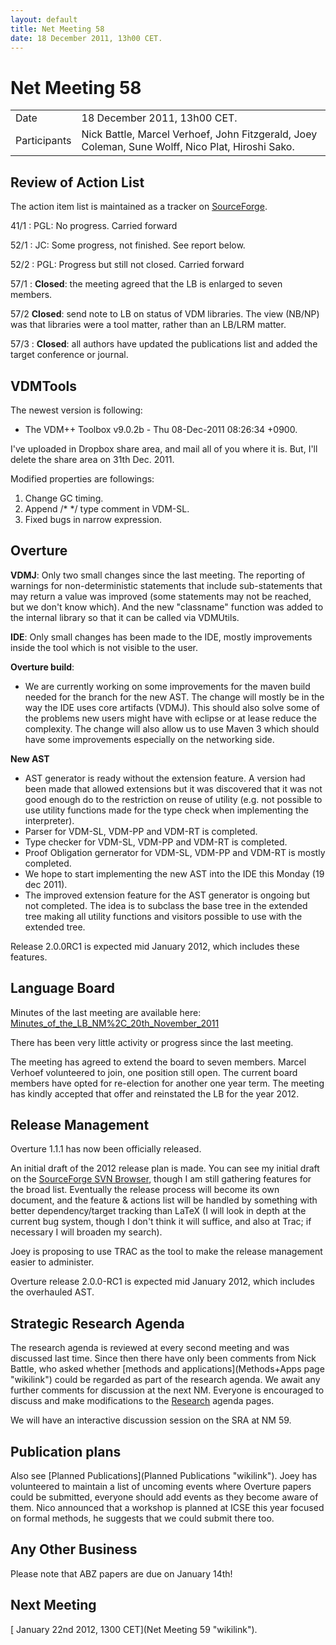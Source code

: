```yaml
---
layout: default
title: Net Meeting 58
date: 18 December 2011, 13h00 CET.
---
```


<script src="https://code.jquery.com/jquery-1.11.1.min.js">
</script>
<script src="/javascripts/edit.js"></script>
<script>setEditButonNm();</script>

# Net Meeting 58

|||
|---|---|
| Date | 18 December 2011, 13h00 CET. |
| Participants | Nick Battle, Marcel Verhoef, John Fitzgerald, Joey Coleman, Sune Wolff, Nico Plat, Hiroshi Sako. |

Review of Action List
---------------------

The action item list is maintained as a tracker on
[SourceForge](https://sourceforge.net/tracker/?func=browse&group_id=141350&atid=775371).

41/1 : PGL: No progress. Carried forward

52/1 : JC: Some progress, not finished. See report below.

52/2 : PGL: Progress but still not closed. Carried forward

57/1 : **Closed**: the meeting agreed that the LB is enlarged to seven
members.

57/2 **Closed**: send note to LB on status of VDM libraries. The view
(NB/NP) was that libraries were a tool matter, rather than an LB/LRM
matter.

57/3 : **Closed**: all authors have updated the publications list and
added the target conference or journal.

VDMTools
--------

The newest version is following:

-   The VDM++ Toolbox v9.0.2b - Thu 08-Dec-2011 08:26:34 +0900.

I've uploaded in Dropbox share area, and mail all of you where it is.
But, I'll delete the share area on 31th Dec. 2011.

Modified properties are followings:

1.  Change GC timing.
2.  Append /\* \*/ type comment in VDM-SL.
3.  Fixed bugs in narrow expression.

Overture
--------

**VDMJ**: Only two small changes since the last meeting. The reporting
of warnings for non-deterministic statements that include sub-statements
that may return a value was improved (some statements may not be
reached, but we don't know which). And the new "classname" function was
added to the internal library so that it can be called via VDMUtils.

**IDE**: Only small changes has been made to the IDE, mostly
improvements inside the tool which is not visible to the user.

**Overture build**:

-   We are currently working on some improvements for the maven build
    needed for the branch for the new AST. The change will mostly be in
    the way the IDE uses core artifacts (VDMJ). This should also solve
    some of the problems new users might have with eclipse or at lease
    reduce the complexity. The change will also allow us to use Maven 3
    which should have some improvements especially on the networking
    side.

**New AST**

-   AST generator is ready without the extension feature. A version had
    been made that allowed extensions but it was discovered that it was
    not good enough do to the restriction on reuse of utility (e.g. not
    possible to use utility functions made for the type check when
    implementing the interpreter).
-   Parser for VDM-SL, VDM-PP and VDM-RT is completed.
-   Type checker for VDM-SL, VDM-PP and VDM-RT is completed.
-   Proof Obligation gernerator for VDM-SL, VDM-PP and VDM-RT is mostly
    completed.
-   We hope to start implementing the new AST into the IDE this Monday
    (19 dec 2011).
-   The improved extension feature for the AST generator is ongoing but
    not completed. The idea is to subclass the base tree in the extended
    tree making all utility functions and visitors possible to use with
    the extended tree.

Release 2.0.0RC1 is expected mid January 2012, which includes these
features.

Language Board
--------------

Minutes of the last meeting are available here:
[Minutes\_of\_the\_LB\_NM%2C\_20th\_November\_2011](Minutes_of_the_LB_NM%2C_20th_November_2011 "wikilink")

There has been very little activity or progress since the last meeting.

The meeting has agreed to extend the board to seven members. Marcel
Verhoef volunteered to join, one position still open. The current board
members have opted for re-election for another one year term. The
meeting has kindly accepted that offer and reinstated the LB for the
year 2012.

Release Management
------------------

Overture 1.1.1 has now been officially released.

An initial draft of the 2012 release plan is made. You can see my
initial draft on the [SourceForge SVN
Browser](http://overture.svn.sourceforge.net/viewvc/overture/trunk/documentation/releaseplanning/),
though I am still gathering features for the broad list. Eventually the
release process will become its own document, and the feature & actions
list will be handled by something with better dependency/target tracking
than LaTeX (I will look in depth at the current bug system, though I
don't think it will suffice, and also at Trac; if necessary I will
broaden my search).

Joey is proposing to use TRAC as the tool to make the release management
easier to administer.

Overture release 2.0.0-RC1 is expected mid January 2012, which includes
the overhauled AST.

Strategic Research Agenda
-------------------------

The research agenda is reviewed at every second meeting and was
discussed last time. Since then there have only been comments from Nick
Battle, who asked whether [methods and
applications](Methods+Apps page "wikilink") could be regarded as part of
the research agenda. We await any further comments for discussion at the
next NM. Everyone is encouraged to discuss and make modifications to the
[Research](Research "wikilink") agenda pages.

We will have an interactive discussion session on the SRA at NM 59.

Publication plans
-----------------

Also see [Planned Publications](Planned Publications "wikilink"). Joey
has volunteered to maintain a list of uncoming events where Overture
papers could be submitted, everyone should add events as they become
aware of them. Nico announced that a workshop is planned at ICSE this
year focused on formal methods, he suggests that we could submit there
too.

Any Other Business
------------------

Please note that ABZ papers are due on January 14th!

Next Meeting
------------

[ January 22nd 2012, 1300 CET](Net Meeting 59 "wikilink").

   <div id="edit_page_div"></div>